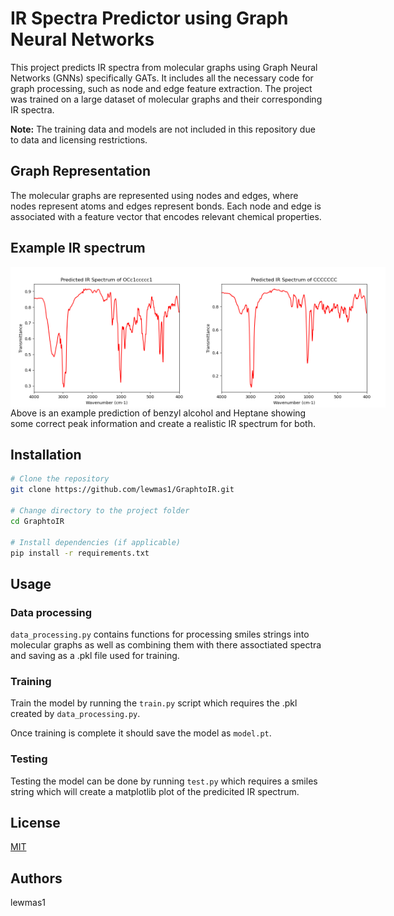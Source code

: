 # IR Spectra Predictor using Graph Neural Networks

This project predicts IR spectra from molecular graphs using Graph Neural Networks (GNNs) specifically GATs. It includes all the necessary code for graph processing, such as node and edge feature extraction. The project was trained on a large dataset of molecular graphs and their corresponding IR spectra.

**Note:** The training data and models are not included in this repository due to data and licensing restrictions.

## Graph Representation


The molecular graphs are represented using nodes and edges, where nodes represent atoms and edges represent bonds. Each node and edge is associated with a feature vector that encodes relevant chemical properties.
## Example IR spectrum
<div style="display: flex;">
  <img src="IR.png" alt="Example IR" width="300" />
  <img src="IRH.png" alt="Example IR" width="300" />
</div>
Above is an example prediction of benzyl alcohol and Heptane showing some correct peak information and create a realistic IR spectrum for both.

## Installation
```bash
# Clone the repository
git clone https://github.com/lewmas1/GraphtoIR.git

# Change directory to the project folder
cd GraphtoIR

# Install dependencies (if applicable)
pip install -r requirements.txt
```

## Usage
### Data processing
`data_processing.py` contains functions for processing smiles strings into molecular graphs as well as combining them with there assoctiated spectra and saving as a .pkl file used for training.

### Training

Train the model by running the `train.py` script which requires the .pkl created by `data_processing.py`.

Once training is complete it should save the model as `model.pt`.

### Testing

Testing the model can be done by running `test.py` which requires a smiles string which will create a matplotlib plot of the predicited IR spectrum.

## License
[MIT](https://choosealicense.com/licenses/mit/)

## Authors
lewmas1
